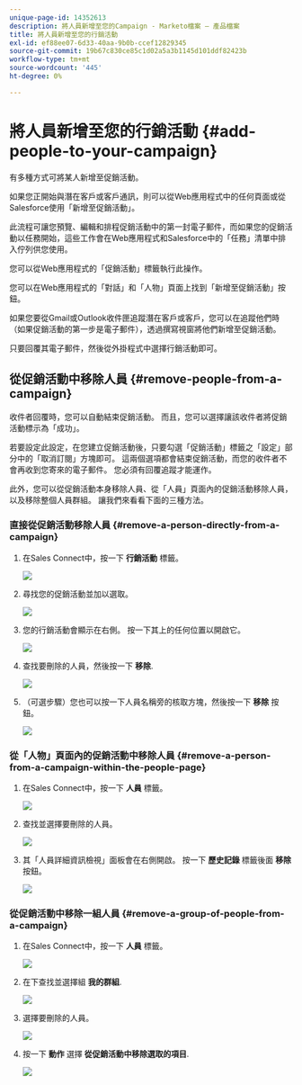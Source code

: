 ```yaml
---
unique-page-id: 14352613
description: 將人員新增至您的Campaign - Marketo檔案 — 產品檔案
title: 將人員新增至您的行銷活動
exl-id: ef88ee07-6d33-40aa-9b0b-ccef12829345
source-git-commit: 19b67c830ce85c1d02a5a3b1145d101ddf82423b
workflow-type: tm+mt
source-wordcount: '445'
ht-degree: 0%

---
```


# 將人員新增至您的行銷活動 {#add-people-to-your-campaign}

有多種方式可將某人新增至促銷活動。

如果您正開始與潛在客戶或客戶通訊，則可以從Web應用程式中的任何頁面或從Salesforce使用「新增至促銷活動」。

此流程可讓您預覽、編輯和排程促銷活動中的第一封電子郵件，而如果您的促銷活動以任務開始，這些工作會在Web應用程式和Salesforce中的「任務」清單中排入佇列供您使用。

您可以從Web應用程式的「促銷活動」標籤執行此操作。

您可以在Web應用程式的「對話」和「人物」頁面上找到「新增至促銷活動」按鈕。

如果您要從Gmail或Outlook收件匣追蹤潛在客戶或客戶，您可以在追蹤他們時（如果促銷活動的第一步是電子郵件），透過撰寫視窗將他們新增至促銷活動。

只要回覆其電子郵件，然後從外掛程式中選擇行銷活動即可。

## 從促銷活動中移除人員 {#remove-people-from-a-campaign}

收件者回覆時，您可以自動結束促銷活動。 而且，您可以選擇讓該收件者將促銷活動標示為「成功」。

若要設定此設定，在您建立促銷活動後，只要勾選「促銷活動」標籤之「設定」部分中的「取消訂閱」方塊即可。 這兩個選項都會結束促銷活動，而您的收件者不會再收到您寄來的電子郵件。 您必須有回覆追蹤才能運作。

此外，您可以從促銷活動本身移除人員、從「人員」頁面內的促銷活動移除人員，以及移除整個人員群組。 讓我們來看看下面的三種方法。

### 直接從促銷活動移除人員 {#remove-a-person-directly-from-a-campaign}

1. 在Sales Connect中，按一下 **行銷活動** 標籤。

   ![](assets/one.png)

1. 尋找您的促銷活動並加以選取。

   ![](assets/two.png)

1. 您的行銷活動會顯示在右側。 按一下其上的任何位置以開啟它。

   ![](assets/three.png)

1. 查找要刪除的人員，然後按一下 **移除**.

   ![](assets/four.png)

1. （可選步驟）您也可以按一下人員名稱旁的核取方塊，然後按一下 **移除** 按鈕。

   ![](assets/five.png)

### 從「人物」頁面內的促銷活動中移除人員 {#remove-a-person-from-a-campaign-within-the-people-page}

1. 在Sales Connect中，按一下 **人員** 標籤。

   ![](assets/one-a.png)

1. 查找並選擇要刪除的人員。

   ![](assets/two-a.png)

1. 其「人員詳細資訊檢視」面板會在右側開啟。 按一下 **歷史記錄** 標籤後面 **移除** 按鈕。

   ![](assets/three-a.png)

### 從促銷活動中移除一組人員 {#remove-a-group-of-people-from-a-campaign}

1. 在Sales Connect中，按一下 **人員** 標籤。

   ![](assets/one-b.png)

1. 在下查找並選擇組 **我的群組**.

   ![](assets/two-b.png)

1. 選擇要刪除的人員。

   ![](assets/three-b.png)

1. 按一下 **動作** 選擇 **從促銷活動中移除選取的項目**.

   ![](assets/four-b.png)